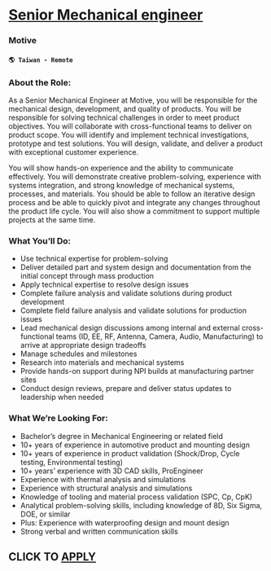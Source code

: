 # [Senior Mechanical engineer](https://www.remotewlb.com/apply/senior-mechanical-engineer-110142)  
### Motive  
#### `🌎 Taiwan - Remote`  

### **About the Role:**

As a Senior Mechanical Engineer at Motive, you will be responsible for the mechanical design, development, and quality of products. You will be responsible for solving technical challenges in order to meet product objectives. You will collaborate with cross-functional teams to deliver on product scope. You will identify and implement technical investigations, prototype and test solutions. You will design, validate, and deliver a product with exceptional customer experience.

You will show hands-on experience and the ability to communicate effectively. You will demonstrate creative problem-solving, experience with systems integration, and strong knowledge of mechanical systems, processes, and materials. You should be able to follow an iterative design process and be able to quickly pivot and integrate any changes throughout the product life cycle. You will also show a commitment to support multiple projects at the same time.

### **What You’ll Do:**

  * Use technical expertise for problem-solving
  * Deliver detailed part and system design and documentation from the initial concept through mass production
  * Apply technical expertise to resolve design issues
  * Complete failure analysis and validate solutions during product development
  * Complete field failure analysis and validate solutions for production issues
  * Lead mechanical design discussions among internal and external cross-functional teams (ID, EE, RF, Antenna, Camera, Audio, Manufacturing) to arrive at appropriate design tradeoffs
  * Manage schedules and milestones
  * Research into materials and mechanical systems
  * Provide hands-on support during NPI builds at manufacturing partner sites
  * Conduct design reviews, prepare and deliver status updates to leadership when needed

### **What We’re Looking For:**

  * Bachelor’s degree in Mechanical Engineering or related field
  * 10+ years of experience in automotive product and mounting design
  * 10+ years of experience in product validation (Shock/Drop, Cycle testing, Environmental testing)
  * 10+ years’ experience with 3D CAD skills, ProEngineer
  * Experience with thermal analysis and simulations
  * Experience with structural analysis and simulations
  * Knowledge of tooling and material process validation (SPC, Cp, CpK)
  * Analytical problem-solving skills, including knowledge of 8D, Six Sigma, DOE, or similar
  * Plus: Experience with waterproofing design and mount design
  * Strong verbal and written communication skills

  
## CLICK TO [APPLY](https://www.remotewlb.com/apply/senior-mechanical-engineer-110142)

